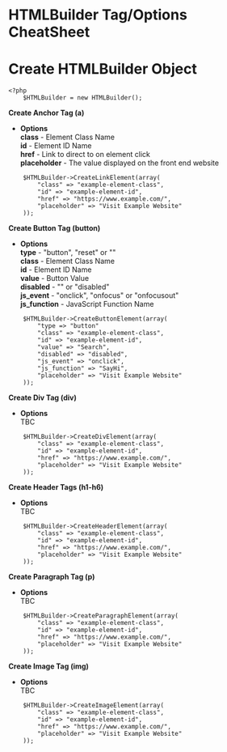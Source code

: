 # HTMLBuilder Tag/Options CheatSheet  

# Create HTMLBuilder Object  
```
<?php 
	$HTMLBuilder = new HTMLBuilder();
```  

**Create Anchor Tag (a)**  
* **Options**  
**class** - Element Class Name  
**id** - Element ID Name  
**href** - Link to direct to on element click  
**placeholder** - The value displayed on the front end website  
```
	$HTMLBuilder->CreateLinkElement(array(
		"class" => "example-element-class",
		"id" => "example-element-id",
		"href" => "https://www.example.com/",
		"placeholder" => "Visit Example Website"
	));
```  

**Create Button Tag (button)**  
* **Options**  
**type** - "button", "reset" or ""  
**class** - Element Class Name  
**id** - Element ID Name  
**value** - Button Value  
**disabled** - "" or "disabled"  
**js_event** - "onclick", "onfocus" or "onfocusout"  
**js_function** - JavaScript Function Name  
```
	$HTMLBuilder->CreateButtonElement(array(
		"type => "button"
		"class" => "example-element-class",
		"id" => "example-element-id",
		"value" => "Search",
		"disabled" => "disabled",
		"js_event" => "onclick",
		"js_function" => "SayHi",
		"placeholder" => "Visit Example Website"
	));
```  

**Create Div Tag (div)**  
* **Options**  
TBC
```
	$HTMLBuilder->CreateDivElement(array(
		"class" => "example-element-class",
    	"id" => "example-element-id",
		"href" => "https://www.example.com/",
		"placeholder" => "Visit Example Website"
	));
```  

**Create Header Tags (h1-h6)**  
* **Options**  
TBC
```
	$HTMLBuilder->CreateHeaderElement(array(
		"class" => "example-element-class",
		"id" => "example-element-id",
		"href" => "https://www.example.com/",
		"placeholder" => "Visit Example Website"
	));
```  

**Create Paragraph Tag (p)**  
* **Options**  
TBC
```
	$HTMLBuilder->CreateParagraphElement(array(
		"class" => "example-element-class",
		"id" => "example-element-id",
		"href" => "https://www.example.com/",
		"placeholder" => "Visit Example Website"
	));
```  

**Create Image Tag (img)**  
* **Options**  
TBC
```
	$HTMLBuilder->CreateImageElement(array(
		"class" => "example-element-class",
		"id" => "example-element-id",
		"href" => "https://www.example.com/",
		"placeholder" => "Visit Example Website"
	));
```  
